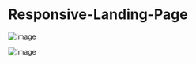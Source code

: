 # Responsive-Landing-Page
![image](https://user-images.githubusercontent.com/61496289/174173631-427fad9f-2905-422d-95cc-29f27fbc7726.png)

![image](https://user-images.githubusercontent.com/61496289/174172870-fbc3f248-d46b-488d-b0db-3d566b45e2aa.png)
